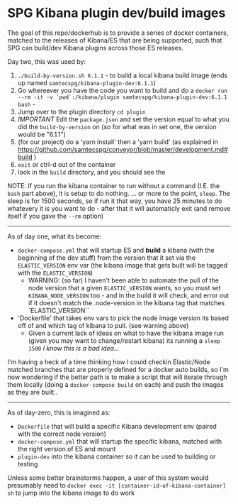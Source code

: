 # SPG Kibana plugin dev/build images

The goal of this repo/dockerhub is to provide a series of docker containers, matched to the releases of Kibana/ES that are being supported, such that SPG can build/dev Kibana plugins across those ES releases.

Day two, this was used by:

1. `./build-by-version.sh 6.1.1` - to build a local kibana build image (ends up named `samtecspg/kibana-plugin-dev:6.1.1`)
2. Go whereever you have the code you want to build and do a ``docker run --rm -it -v `pwd`:/kibana/plugin samtecspg/kibana-plugin-dev:6.1.1 bash`` - 
3. Jump over to the plugin directory `cd plugin`
4. *IMPORTANT* Edit the `package.json` and set the version equal to what you did the `build-by-version` on (so for what was in set one, the version would be "6.1.1")
5. (for our project) do a 'yarn install' then a 'yarn build' (as explained in https://github.com/samtecspg/conveyor/blob/master/development.md#build )
6. `exit` or ctrl-d out of the container
7. look in the `build` directory, and you should see the 
 
NOTE: If you run the kibana container to run without a command (I.E. the `bash` part above), it is setup to do nothing.  ... or more to the point, `sleep`. The sleep is for 1500 seconds, so if run it that way, you have 25 minutes to do whatevery it is you want to do - after that it will automaticly exit (and remove itself if you gave the `--rm` option)

---

As of day one, what its become:

- `docker-compose.yml` that will startup ES and **build** a kibana (with the beginning of the dev stuff) from the version that it set via the `ELASTIC_VERSION` env var (the kibana image that gets built will be tagged with the `ELASTIC_VERSION`)
  - WARNING: (so far) I haven't been able to automate the pull of the node version that a given `ELASTIC_VERSION` wants, so you must set `KIBANA_NODE_VERSION` too - and in the build it will check, and error out if it doesn't match the .node-version in the kibana tag that matches `ELASTIC_VERSION``
- 'Dockerfile' that takes env vars to pick the node image version its based off of and which tag of kibana to pull. (see warning above)
  - Given a current lack of ideas on what to have the kibana image run (given you may want to change/restart kibana) its running a `sleep 1500` *I know this is a bad idea...*

I'm having a heck of a time thinking how I could checkin Elastic/Node matched branches that are properly defined for a docker auto builds, so I'm now wondering if the better path is to make a script that will iterate through them locally (doing a `docker-compose build` on each) and push the images as they are built..

---

As of day-zero, this is imagined as:

- `Dockerfile` that will build a specific Kibana development env (paired with the correct node version)
- `docker-compose.yml` that will startup the specific kibana, matched with the right version of ES and mount
- `plugin-dev` into the kibana container so it can be used to building or testing

Unless some better brainstorms happen, a user of this system would presumably need to `docker exec -it [container-id-of-kibana-container] sh` to jump into the kibana image to do work

